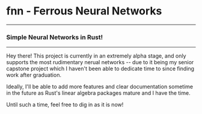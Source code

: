 # fnn - Ferrous Neural Networks
--------
### Simple Neural Networks in Rust!
--------

Hey there! This project is currently in an extremely alpha stage, and only supports the most rudimentary nerual networks -- due to it being my senior capstone project which I haven't been able to dedicate time to since finding work after graduation.

Ideally, I'll be able to add more features and clear documentation sometime in the future as Rust's linear algebra packages mature and I have the time.

Until such a time, feel free to dig in as it is now!
